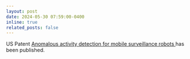 ```yaml
---
layout: post
date: 2024-05-30 07:59:00-0400
inline: true
related_posts: false
---
```


US Patent <a href='https://patents.google.com/patent/US20240177488A1/en'>Anomalous activity detection for mobile surveillance robots </a> has been published.